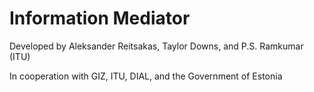# Information Mediator

Developed by Aleksander Reitsakas, Taylor Downs, and P.S. Ramkumar (ITU)&#x20;

In cooperation with GIZ, ITU, DIAL, and the Government of Estonia
